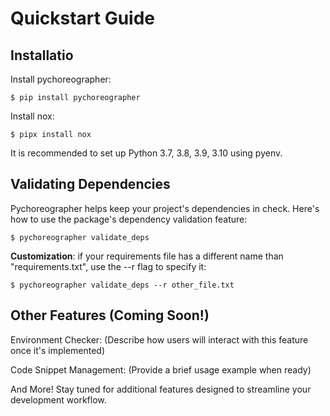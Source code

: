 # Quickstart Guide

## Installatio

Install pychoreographer:

```console
$ pip install pychoreographer
```


Install nox:

```console
$ pipx install nox
```

It is recommended to set up Python 3.7, 3.8, 3.9, 3.10 using pyenv.

## Validating Dependencies

Pychoreographer helps keep your project's dependencies in check. Here's how to use the package's dependency validation feature:

```console
$ pychoreographer validate_deps 
```

**Customization**: if your requirements file has a different name than "requirements.txt", use the --r flag to specify it:


```console
$ pychoreographer validate_deps --r other_file.txt
```


## Other Features (Coming Soon!)

Environment Checker: (Describe how users will interact with this feature once it's implemented)

Code Snippet Management: (Provide a brief usage example when ready)

And More! Stay tuned for additional features designed to streamline your development workflow.
